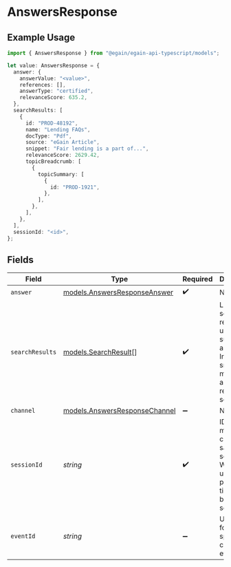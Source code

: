 # AnswersResponse

## Example Usage

```typescript
import { AnswersResponse } from "@egain/egain-api-typescript/models";

let value: AnswersResponse = {
  answer: {
    answerValue: "<value>",
    references: [],
    answerType: "certified",
    relevanceScore: 635.2,
  },
  searchResults: [
    {
      id: "PROD-48192",
      name: "Lending FAQs",
      docType: "Pdf",
      source: "eGain Article",
      snippet: "Fair lending is a part of...",
      relevanceScore: 2629.42,
      topicBreadcrumb: [
        {
          topicSummary: [
            {
              id: "PROD-1921",
            },
          ],
        },
      ],
    },
  ],
  sessionId: "<id>",
};
```

## Fields

| Field                                                                                                              | Type                                                                                                               | Required                                                                                                           | Description                                                                                                        |
| ------------------------------------------------------------------------------------------------------------------ | ------------------------------------------------------------------------------------------------------------------ | ------------------------------------------------------------------------------------------------------------------ | ------------------------------------------------------------------------------------------------------------------ |
| `answer`                                                                                                           | [models.AnswersResponseAnswer](../models/answersresponseanswer.md)                                                 | :heavy_check_mark:                                                                                                 | N/A                                                                                                                |
| `searchResults`                                                                                                    | [models.SearchResult](../models/searchresult.md)[]                                                                 | :heavy_check_mark:                                                                                                 | List of top search results used to support the answer. Includes snippets, metadata, and relevance scores.          |
| `channel`                                                                                                          | [models.AnswersResponseChannel](../models/answersresponsechannel.md)                                               | :heavy_minus_sign:                                                                                                 | N/A                                                                                                                |
| `sessionId`                                                                                                        | *string*                                                                                                           | :heavy_check_mark:                                                                                                 | ID that ties multiple API calls to the same user session. Will be used as part of to tie events back to a session. |
| `eventId`                                                                                                          | *string*                                                                                                           | :heavy_minus_sign:                                                                                                 | Unique ID for this specific API call or event.                                                                     |